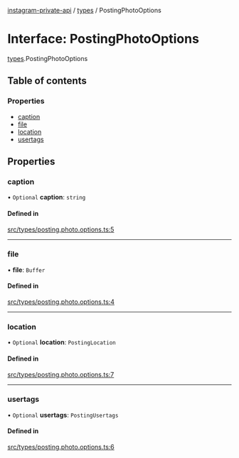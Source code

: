 [instagram-private-api](../../README.md) / [types](../../modules/types.md) / PostingPhotoOptions

# Interface: PostingPhotoOptions

[types](../../modules/types.md).PostingPhotoOptions

## Table of contents

### Properties

- [caption](PostingPhotoOptions.md#caption)
- [file](PostingPhotoOptions.md#file)
- [location](PostingPhotoOptions.md#location)
- [usertags](PostingPhotoOptions.md#usertags)

## Properties

### caption

• `Optional` **caption**: `string`

#### Defined in

[src/types/posting.photo.options.ts:5](https://github.com/Nerixyz/instagram-private-api/blob/b3351b9/src/types/posting.photo.options.ts#L5)

___

### file

• **file**: `Buffer`

#### Defined in

[src/types/posting.photo.options.ts:4](https://github.com/Nerixyz/instagram-private-api/blob/b3351b9/src/types/posting.photo.options.ts#L4)

___

### location

• `Optional` **location**: `PostingLocation`

#### Defined in

[src/types/posting.photo.options.ts:7](https://github.com/Nerixyz/instagram-private-api/blob/b3351b9/src/types/posting.photo.options.ts#L7)

___

### usertags

• `Optional` **usertags**: `PostingUsertags`

#### Defined in

[src/types/posting.photo.options.ts:6](https://github.com/Nerixyz/instagram-private-api/blob/b3351b9/src/types/posting.photo.options.ts#L6)

